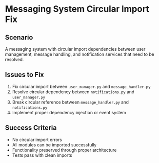 # Messaging System Circular Import Fix

## Scenario
A messaging system with circular import dependencies between user management, message handling, and notification services that need to be resolved.

## Issues to Fix
1. Fix circular import between `user_manager.py` and `message_handler.py`
2. Resolve circular dependency between `notifications.py` and `user_manager.py`
3. Break circular reference between `message_handler.py` and `notifications.py`
4. Implement proper dependency injection or event system

## Success Criteria
- No circular import errors
- All modules can be imported successfully
- Functionality preserved through proper architecture
- Tests pass with clean imports
